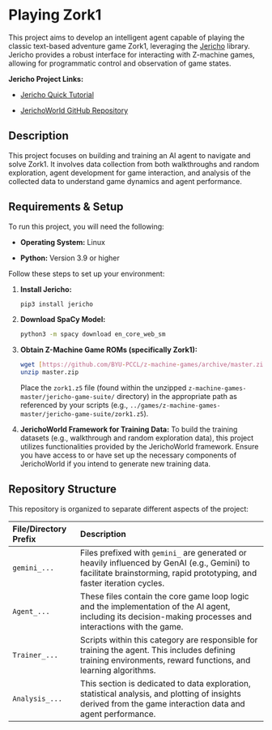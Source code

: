 # Playing Zork1

This project aims to develop an intelligent agent capable of playing the classic text-based adventure game Zork1, leveraging the [Jericho](https://jericho-py.readthedocs.io/en/latest/tutorial_quick.html) library. Jericho provides a robust interface for interacting with Z-machine games, allowing for programmatic control and observation of game states.

**Jericho Project Links:**

* [Jericho Quick Tutorial](https://jericho-py.readthedocs.io/en/latest/tutorial_quick.html)

* [JerichoWorld GitHub Repository](https://github.com/JerichoWorld/JerichoWorld)

## Description

This project focuses on building and training an AI agent to navigate and solve Zork1. It involves data collection from both walkthroughs and random exploration, agent development for game interaction, and analysis of the collected data to understand game dynamics and agent performance.

## Requirements & Setup

To run this project, you will need the following:

* **Operating System:** Linux

* **Python:** Version 3.9 or higher

Follow these steps to set up your environment:

1. **Install Jericho:**

   ```bash
   pip3 install jericho
   ```

2.  **Download SpaCy Model:**

    ```bash
    python3 -m spacy download en_core_web_sm
    ```

3.  **Obtain Z-Machine Game ROMs (specifically Zork1):**

    ```bash
    wget [https://github.com/BYU-PCCL/z-machine-games/archive/master.zip](https://github.com/BYU-PCCL/z-machine-games/archive/master.zip)
    unzip master.zip
    ```

    Place the `zork1.z5` file (found within the unzipped `z-machine-games-master/jericho-game-suite/` directory) in the appropriate path as referenced by your scripts (e.g., `../games/z-machine-games-master/jericho-game-suite/zork1.z5`).

4.  **JerichoWorld Framework for Training Data:**
    To build the training datasets (e.g., walkthrough and random exploration data), this project utilizes functionalities provided by the JerichoWorld framework. Ensure you have access to or have set up the necessary components of JerichoWorld if you intend to generate new training data.

## Repository Structure

This repository is organized to separate different aspects of the project:

| File/Directory Prefix | Description |
| :-------------------- | :---------------------------------------------------------------------------------------------------------------------------------------------------------------------- |
| `gemini_...`          | Files prefixed with `gemini_` are generated or heavily influenced by GenAI (e.g., Gemini) to facilitate brainstorming, rapid prototyping, and faster iteration cycles. |
| `Agent_...`           | These files contain the core game loop logic and the implementation of the AI agent, including its decision-making processes and interactions with the game.         |
| `Trainer_...`         | Scripts within this category are responsible for training the agent. This includes defining training environments, reward functions, and learning algorithms.          |
| `Analysis_...`        | This section is dedicated to data exploration, statistical analysis, and plotting of insights derived from the game interaction data and agent performance.            |

